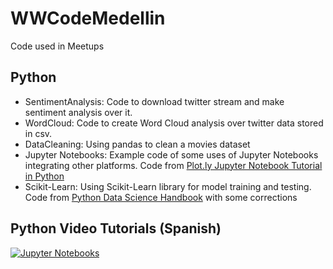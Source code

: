 # WWCodeMedellin
Code used in Meetups

## Python

* SentimentAnalysis: Code to download twitter stream and make sentiment analysis over it.
* WordCloud: Code to create Word Cloud analysis over twitter data stored in csv.
* DataCleaning: Using pandas to clean a movies dataset
* Jupyter Notebooks: Example code of some uses of Jupyter Notebooks integrating other platforms. Code from [Plot.ly Jupyter Notebook Tutorial in Python](https://plot.ly/python/ipython-notebook-tutorial/#getting-started)
* Scikit-Learn: Using Scikit-Learn library for model training and testing. Code from [Python Data Science Handbook](https://github.com/jakevdp/PythonDataScienceHandbook/blob/master/notebooks/05.02-Introducing-Scikit-Learn.ipynb) with some corrections

## Python Video Tutorials (Spanish)

[![Jupyter Notebooks](https://img.youtube.com/vi/MZomuIgcuVU/0.jpg)](https://www.youtube.com/watch?v=MZomuIgcuVU "Jupyter Notebooks")

